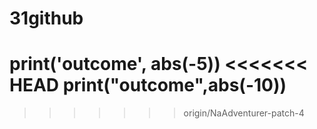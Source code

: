 # 31github
print('outcome', abs(-5))
<<<<<<< HEAD
print("outcome",abs(-10))
=======
>>>>>>> origin/NaAdventurer-patch-4

